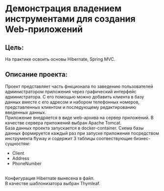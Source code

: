 ﻿# Демонстрация владением инструментами для создания Web-приложений

## Цель:
На практике освоить основы Hibernate, Spring MVC.


## Описание проекта:
Проект представляет часть фнкционала по заведению пользователей администратором приложения через графический интерфейс администратора. С его помощью можно добавить клиента в базу данных вместе с его адресом и набором телефонных номеров, представленных клиентом и последующему редактированию введенных данных.
<br>Приложение внедряется в виде web-архива на сервер приложений. В качестве сервера приложений выбран Apache Tomcat. 
<br>База данных проекта запускается в docker-container. Схема базы данных формируется каждый раз при запуске приложения посредством инструмента flyway и содержит 3 таблицы соотвествующие бизнес-сущностям:
* Client
* Address
* PhoneNumber

<br>Конфигурация Hibernate вынесена в файл.
<br>В качестве шаблонизатора выбран Thymleaf.